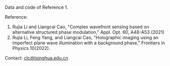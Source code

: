 Data and code of Reference 1.

Reference:
1. Rujia Li and Liangcai Cao, "Complex wavefront sensing based on alternative structured phase modulation," Appl. Opt. 60, A48-A53 (2021)
2. Rujia Li, Feng Yang, and Liangcai Cao, "Holographic imaging using an imperfect plane wave illumination with a background phase," Frontiers in Physics 10(2022). 

Contact: clc@tsinghua.edu.cn
